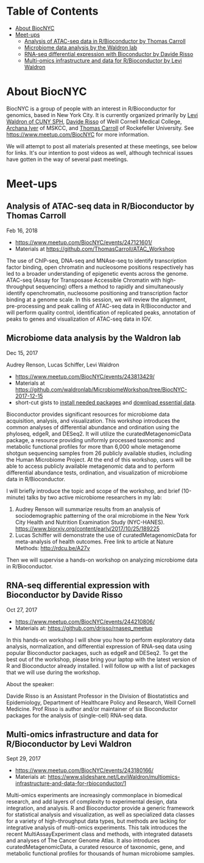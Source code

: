 Table of Contents
=================

   * [About BiocNYC](#about-biocnyc)
   * [Meet-ups](#meet-ups)
      * [Analysis of ATAC-seq data in R/Bioconductor by Thomas Carroll](#analysis-of-atac-seq-data-in-rbioconductor-by-thomas-carroll)
      * [Microbiome data analysis by the Waldron lab](#microbiome-data-analysis-by-the-waldron-lab)
      * [RNA-seq differential expression with Bioconductor by Davide Risso](#rna-seq-differential-expression-with-bioconductor-by-davide-risso)
      * [Multi-omics infrastructure and data for R/Bioconductor by Levi Waldron](#multi-omics-infrastructure-and-data-for-rbioconductor-by-levi-waldron)

# About BiocNYC

BiocNYC is a group of people with an interest in R/Bioconductor for genomics, based in New York City. It is currently organized primarily by [Levi Waldron of CUNY SPH](www.waldronlab.org), [Davide Risso](http://vivo.med.cornell.edu/display/cwid-dar2062) of Weill Cornell Medical College, [Archana Iyer](https://www.mskcc.org/research-areas/programs-centers/cancer-systems-immunology/contact-us) of MSKCC, and [Thomas Carroll](https://github.com/ThomasCarroll) of Rockefeller University. See https://www.meetup.com/BiocNYC for more information.

We will attempt to post all materials presented at these meetings, see below for links. It's our intention to post videos as well, although technical issues have gotten in the way of several past meetings.

# Meet-ups

## Analysis of ATAC-seq data in R/Bioconductor by Thomas Carroll

Feb 16, 2018

* https://www.meetup.com/BiocNYC/events/247121601/
* Materials at https://github.com/ThomasCarroll/ATAC_Workshop

The use of ChIP-seq, DNA-seq and MNAse-seq to identify transcription factor binding, open chromatin and nucleosome positions respectively has led to a broader understanding of epigenetic events across the genome. ATAC-seq (Assay for Transposase Accessible Chromatin with high-throughput sequencing) offers a method to rapidly and simultaneously identify openchromatin, nucleosome positioning and transcription factor binding at a genome scale. In this session, we will review the alignment, pre-processing and peak calling of ATAC-seq data in R/Bioconductor and will perform quality control, identification of replicated peaks, annotation of peaks to genes and visualization of ATAC-seq data in IGV.


## Microbiome data analysis by the Waldron lab

Dec 15, 2017

Audrey Renson, Lucas Schiffer, Levi Waldron

* https://www.meetup.com/BiocNYC/events/243813429/ 
* Materials at https://github.com/waldronlab/MicrobiomeWorkshop/tree/BiocNYC-2017-12-15
* short-cut gists to [install needed packages](https://gist.github.com/lwaldron/220828bae0764a80fcf3a23868bf182e) and [download essential data](https://gist.github.com/lwaldron/c1e44d0516422777e3f87d6726d45332).

Bioconductor provides significant resources for microbiome data acquisition, analysis, and visualization. This workshop introduces the common analyses of differential abundance and ordination using the phyloseq, edgeR, and DESeq2. It will utilize the curatedMetagenomicData package, a resource providing uniformly processed taxonomic and metabolic functional profiles for more than 6,000 whole metagenome shotgun sequencing samples from 26 publicly available studies, including the Human Microbiome Project. At the end of this workshop, users will be able to access publicly available metagenomic data and to perform differential abundance tests, ordination, and visualization of microbiome data in R/Bioconductor.

I will briefly introduce the topic and scope of the workshop, and brief (10-minute) talks by two active microbiome researchers in my lab:

1. Audrey Renson will summarize results from an analysis of sociodemographic patterning of the oral microbiome in the New York City Health and Nutrition Examination Study (NYC-HANES). https://www.biorxiv.org/content/early/2017/10/25/189225
2. Lucas Schiffer will demonstrate the use of curatedMetagenomicData for meta-analysis of health outcomes. Free link to article at Nature Methods: http://rdcu.be/A27v

Then we will supervise a hands-on workshop on analyzing microbiome data in R/Bioconductor. 


## RNA-seq differential expression with Bioconductor by Davide Risso

Oct 27, 2017

* https://www.meetup.com/BiocNYC/events/244210806/
* Materials at: https://github.com/drisso/rnaseq_meetup

In this hands-on workshop I will show you how to perform exploratory data analysis, normalization, and differential expression of RNA-seq data using popular Bioconductor packages, such as edgeR and DESeq2. To get the best out of the workshop, please bring your laptop with the latest version of R and Bioconductor already installed. I will follow up with a list of packages that we will use during the workshop.

About the speaker:

Davide Risso is an Assistant Professor in the Division of Biostatistics and Epidemiology, Department of Healthcare Policy and Research, Weill Cornell Medicine. Prof Risso is author and/or maintainer of six Bioconductor packages for the analysis of (single-cell) RNA-seq data.

## Multi-omics infrastructure and data for R/Bioconductor by Levi Waldron

Sept 29, 2017

* https://www.meetup.com/BiocNYC/events/243180166/
* Materials at: https://www.slideshare.net/LeviWaldron/multiomics-infrastructure-and-data-for-rbioconductor/1

Multi-omics experiments are increasingly commonplace in biomedical research, and add layers of complexity to experimental design, data integration, and analysis. R and Bioconductor provide a generic framework for statistical analysis and visualization, as well as specialized data classes for a variety of high-throughput data types, but methods are lacking for integrative analysis of multi-omics experiments. This talk introduces the recent MultiAssayExperiment class and methods, with integrated datasets and analyses of The Cancer Genome Atlas. It also introduces curatedMetagenomicData, a curated resource of taxonomic, gene, and metabolic functional profiles for thousands of human microbiome samples.
